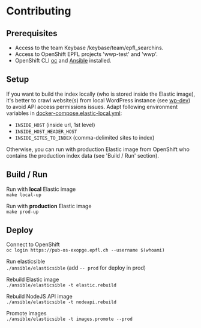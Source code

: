 Contributing
============

Prerequisites
-------------

* Access to the team Keybase /keybase/team/epfl_searchins.
* Access to OpenShift EPFL projects 'wwp-test' and 'wwp'.
* OpenShift CLI [oc](https://docs.openshift.com/container-platform/3.11/cli_reference/get_started_cli.html#installing-the-cli) and [Ansible](https://docs.ansible.com/ansible/latest/installation_guide/intro_installation.html) installed.


Setup
-----

If you want to build the index locally (who is stored inside the Elastic image), it's better to crawl website(s) from local WordPress instance (see [wp-dev](https://github.com/epfl-si/wp-dev/)) to avoid API access permissions issues. Adapt following environment variables in [docker-compose.elastic-local.yml](docker-compose.elastic-local.yml):  
  * `INSIDE_HOST` (inside url, 1st level)
  * `INSIDE_HOST_HEADER_HOST`
  * `INSIDE_SITES_TO_INDEX` (comma-delimited sites to index)

Otherwise, you can run with production Elastic image from OpenShift who contains the production index data (see 'Build / Run' section).

Build / Run
-----------

Run with **local** Elastic image  
`make local-up`

Run with **production** Elastic image  
`make prod-up`

Deploy
------

Connect to OpenShift  
`oc login https://pub-os-exopge.epfl.ch --username $(whoami)`

Run elasticsible  
`./ansible/elasticsible` (add `-- prod` for deploy in prod)

Rebuild Elastic image  
`./ansible/elasticsible -t elastic.rebuild`

Rebuild NodeJS API image  
`./ansible/elasticsible -t nodeapi.rebuild`

Promote images  
`./ansible/elasticsible -t images.promote --prod`
